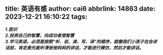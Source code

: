 title: 英语有感
author: cai6
abbrlink: 14863
date: 2023-12-21 16:10:22
tags:
---
***1.胆识  
2.投资自己的智慧，向成功者借智慧   
3.学习英语，必须是按照“听、说、读、写、译”的顺序，就像我们小孩子在会讲话前，肯定是先能听清爸爸妈妈的讲话，才能进行模仿，然后才能讲话。***